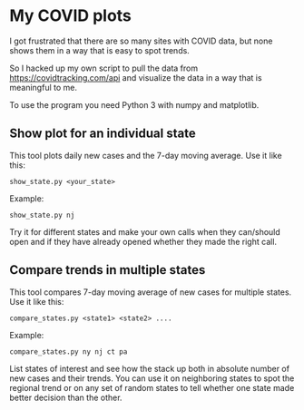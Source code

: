 # My COVID plots

I got frustrated that there are so many sites with COVID data,
but none shows them in a way that is easy to spot trends.

So I hacked up my own script to pull the data from
https://covidtracking.com/api
and visualize the data in a way that is meaningful
to me.

To use the program you need Python 3 with numpy and matplotlib.


## Show plot for an individual state

This tool plots daily new cases and the 7-day moving average.
Use it like this:

```
show_state.py <your_state>
```

Example:

```
show_state.py nj
```

Try it for different states and make your own calls when they
can/should open and if they have already opened whether they
made the right call.


## Compare trends in multiple states

This tool compares 7-day moving average of new cases for multiple
states. Use it like this:

```
compare_states.py <state1> <state2> ....
```

Example:

```
compare_states.py ny nj ct pa
```

List states of interest and see how the stack up both in absolute
number of new cases and their trends. You can use it on neighboring
states to spot the regional trend or on any set of random
states to tell whether one state made better decision than
the other.
